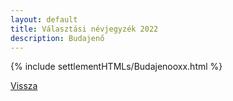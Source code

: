 ```yaml
---
layout: default
title: Választási névjegyzék 2022
description: Budajenő
---
```


{% include settlementHTMLs/Budajenooxx.html %}

[Vissza](../)